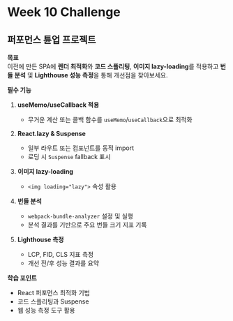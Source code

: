 # Week 10 Challenge

## 퍼포먼스 튠업 프로젝트

**목표**  
이전에 만든 SPA에 **렌더 최적화**와 **코드 스플리팅**, **이미지 lazy-loading**를 적용하고 **번들 분석** 및 **Lighthouse 성능 측정**을 통해 개선점을 찾아보세요.

**필수 기능**  
1. **useMemo/useCallback 적용**  
   - 무거운 계산 또는 콜백 함수를 `useMemo`/`useCallback`으로 최적화  

2. **React.lazy & Suspense**  
   - 일부 라우트 또는 컴포넌트를 동적 import  
   - 로딩 시 `Suspense` fallback 표시  

3. **이미지 lazy-loading**  
   - `<img loading="lazy">` 속성 활용  

4. **번들 분석**  
   - `webpack-bundle-analyzer` 설정 및 실행  
   - 분석 결과를 기반으로 주요 번들 크기 지표 기록  

5. **Lighthouse 측정**  
   - LCP, FID, CLS 지표 측정  
   - 개선 전/후 성능 결과를 요약  

**학습 포인트**  
- React 퍼포먼스 최적화 기법  
- 코드 스플리팅과 Suspense  
- 웹 성능 측정 도구 활용
